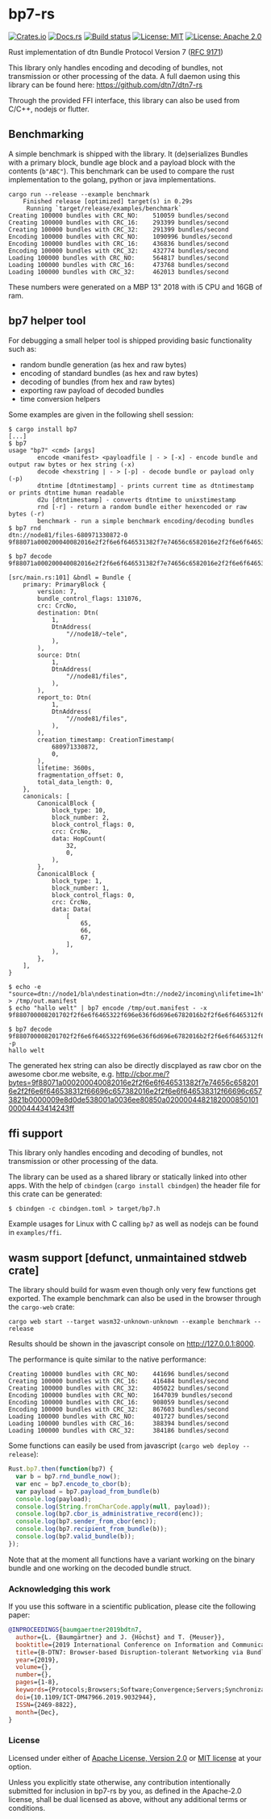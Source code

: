 # bp7-rs

[![Crates.io](https://img.shields.io/crates/v/bp7.svg)](https://crates.io/crates/bp7)
[![Docs.rs](https://docs.rs/bp7/badge.svg)](https://docs.rs/bp7)
[![Build status](https://api.travis-ci.org/dtn7/bp7-rs.svg?branch=master)](https://travis-ci.org/dtn7/bp7-rs)
[![License: MIT](https://img.shields.io/badge/License-MIT-blue.svg)](LICENSE-MIT)
[![License: Apache 2.0](https://img.shields.io/badge/License-Apache%202.0-blue.svg)](LICENSE-APACHE)

Rust implementation of dtn Bundle Protocol Version 7 ([RFC 9171](https://datatracker.ietf.org/doc/rfc9171/))

This library only handles encoding and decoding of bundles, not transmission or other processing of the data. 
A full daemon using this library can be found here: https://github.com/dtn7/dtn7-rs

Through the provided FFI interface, this library can also be used from C/C++, nodejs or flutter.

## Benchmarking

A simple benchmark is shipped with the library. It (de)serializes Bundles with a primary block, bundle age block and a payload block with the contents (`b"ABC"`). This benchmark can be used to compare the rust implementation to the golang, python or java implementations. 

```
cargo run --release --example benchmark
    Finished release [optimized] target(s) in 0.29s
     Running `target/release/examples/benchmark`
Creating 100000 bundles with CRC_NO: 	510059 bundles/second
Creating 100000 bundles with CRC_16: 	293399 bundles/second
Creating 100000 bundles with CRC_32: 	291399 bundles/second
Encoding 100000 bundles with CRC_NO: 	1090996 bundles/second
Encoding 100000 bundles with CRC_16: 	436836 bundles/second
Encoding 100000 bundles with CRC_32: 	432774 bundles/second
Loading 100000 bundles with CRC_NO: 	564817 bundles/second
Loading 100000 bundles with CRC_16: 	473768 bundles/second
Loading 100000 bundles with CRC_32: 	462013 bundles/second
```

These numbers were generated on a MBP 13" 2018 with i5 CPU and 16GB of ram.

## bp7 helper tool

For debugging a small helper tool is shipped providing basic functionality such as:
- random bundle generation (as hex and raw bytes)
- encoding of standard bundles (as hex and raw bytes)
- decoding of bundles (from hex and raw bytes)
- exporting raw payload of decoded bundles
- time conversion helpers


Some examples are given in the following shell session:
```
$ cargo install bp7
[...]
$ bp7
usage "bp7" <cmd> [args]
        encode <manifest> <payloadfile | - > [-x] - encode bundle and output raw bytes or hex string (-x)
        decode <hexstring | - > [-p] - decode bundle or payload only (-p)
        dtntime [dtntimestamp] - prints current time as dtntimestamp or prints dtntime human readable
        d2u [dtntimestamp] - converts dtntime to unixstimestamp
        rnd [-r] - return a random bundle either hexencoded or raw bytes (-r)
        benchmark - run a simple benchmark encoding/decoding bundles
$ bp7 rnd
dtn://node81/files-680971330872-0
9f88071a000200040082016e2f2f6e6f646531382f7e74656c6582016e2f2f6e6f646538312f66696c657382016e2f2f6e6f646538312f66696c6573821b0000009e8d0de538001a0036ee80850a020000448218200085010100004443414243ff

$ bp7 decode 9f88071a000200040082016e2f2f6e6f646531382f7e74656c6582016e2f2f6e6f646538312f66696c657382016e2f2f6e6f646538312f66696c6573821b0000009e8d0de538001a0036ee80850a020000448218200085010100004443414243ff

[src/main.rs:101] &bndl = Bundle {
    primary: PrimaryBlock {
        version: 7,
        bundle_control_flags: 131076,
        crc: CrcNo,
        destination: Dtn(
            1,
            DtnAddress(
                "//node18/~tele",
            ),
        ),
        source: Dtn(
            1,
            DtnAddress(
                "//node81/files",
            ),
        ),
        report_to: Dtn(
            1,
            DtnAddress(
                "//node81/files",
            ),
        ),
        creation_timestamp: CreationTimestamp(
            680971330872,
            0,
        ),
        lifetime: 3600s,
        fragmentation_offset: 0,
        total_data_length: 0,
    },
    canonicals: [
        CanonicalBlock {
            block_type: 10,
            block_number: 2,
            block_control_flags: 0,
            crc: CrcNo,
            data: HopCount(
                32,
                0,
            ),
        },
        CanonicalBlock {
            block_type: 1,
            block_number: 1,
            block_control_flags: 0,
            crc: CrcNo,
            data: Data(
                [
                    65,
                    66,
                    67,
                ],
            ),
        },
    ],
}

$ echo -e "source=dtn://node1/bla\ndestination=dtn://node2/incoming\nlifetime=1h" > /tmp/out.manifest
$ echo "hallo welt" | bp7 encode /tmp/out.manifest - -x
9f880700008201702f2f6e6f6465322f696e636f6d696e6782016b2f2f6e6f6465312f626c61820100821b0000009e8d137d23001a0036ee8085010100004c4b68616c6c6f2077656c740aff

$ bp7 decode 9f880700008201702f2f6e6f6465322f696e636f6d696e6782016b2f2f6e6f6465312f626c61820100821b0000009e8d137d23001a0036ee8085010100004c4b68616c6c6f2077656c740aff -p
hallo welt

```

The generated hex string can also be directly discplayed as raw cbor on the awesome cbor.me website, e.g. http://cbor.me/?bytes=9f88071a000200040082016e2f2f6e6f646531382f7e74656c6582016e2f2f6e6f646538312f66696c657382016e2f2f6e6f646538312f66696c6573821b0000009e8d0de538001a0036ee80850a020000448218200085010100004443414243ff

## ffi support

This library only handles encoding and decoding of bundles, not transmission or other processing of the data.

The library can be used as a shared library or statically linked into other apps. 
With the help of `cbindgen` (`cargo install cbindgen`) the header file for this crate can be generated:
```
$ cbindgen -c cbindgen.toml > target/bp7.h
```

Example usages for Linux with C calling `bp7` as well as nodejs can be found in `examples/ffi`.

## wasm support [defunct, unmaintained stdweb crate]

The library should build for wasm even though only very few functions get exported. The example benchmark can also be used in the browser through the `cargo-web` crate:
```
cargo web start --target wasm32-unknown-unknown --example benchmark --release
```

Results should be shown in the javascript console on http://127.0.0.1:8000.

The performance is quite similar to the native performance:
```
Creating 100000 bundles with CRC_NO: 	441696 bundles/second
Creating 100000 bundles with CRC_16: 	416484 bundles/second
Creating 100000 bundles with CRC_32: 	405022 bundles/second
Encoding 100000 bundles with CRC_NO: 	1647039 bundles/second
Encoding 100000 bundles with CRC_16: 	908059 bundles/second
Encoding 100000 bundles with CRC_32: 	867603 bundles/second
Loading 100000 bundles with CRC_NO: 	401727 bundles/second
Loading 100000 bundles with CRC_16: 	388394 bundles/second
Loading 100000 bundles with CRC_32: 	384186 bundles/second
```

Some functions can easily be used from javascript (`cargo web deploy --release`):
```javascript
Rust.bp7.then(function(bp7) {
  var b = bp7.rnd_bundle_now(); 
  var enc = bp7.encode_to_cbor(b); 
  var payload = bp7.payload_from_bundle(b)
  console.log(payload); 
  console.log(String.fromCharCode.apply(null, payload));
  console.log(bp7.cbor_is_administrative_record(enc)); 
  console.log(bp7.sender_from_cbor(enc)); 
  console.log(bp7.recipient_from_bundle(b)); 
  console.log(bp7.valid_bundle(b)); 
});
```

Note that at the moment all functions have a variant working on the binary bundle and one working on the decoded bundle struct.

### Acknowledging this work

If you use this software in a scientific publication, please cite the following paper:

```BibTeX
@INPROCEEDINGS{baumgaertner2019bdtn7,
  author={L. {Baumgärtner} and J. {Höchst} and T. {Meuser}},
  booktitle={2019 International Conference on Information and Communication Technologies for Disaster Management (ICT-DM)},
  title={B-DTN7: Browser-based Disruption-tolerant Networking via Bundle Protocol 7},
  year={2019},
  volume={},
  number={},
  pages={1-8},
  keywords={Protocols;Browsers;Software;Convergence;Servers;Synchronization;Wireless fidelity},
  doi={10.1109/ICT-DM47966.2019.9032944},
  ISSN={2469-8822},
  month={Dec},
}
```

### License


Licensed under either of <a href="LICENSE-APACHE">Apache License, Version
2.0</a> or <a href="LICENSE-MIT">MIT license</a> at your option.


Unless you explicitly state otherwise, any contribution intentionally submitted
for inclusion in bp7-rs by you, as defined in the Apache-2.0 license, shall be
dual licensed as above, without any additional terms or conditions.
